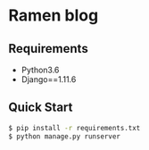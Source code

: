 # Ramen blog

## Requirements

- Python3.6
- Django==1.11.6

## Quick Start

```bash
$ pip install -r requirements.txt
$ python manage.py runserver
```
